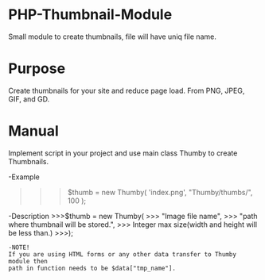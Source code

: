 # PHP-Thumbnail-Module
Small module to create thumbnails, file will have uniq file name.

# Purpose 

  Create thumbnails for your site and reduce page load.
  From PNG, JPEG, GIF, and GD.
  
  
# Manual

  Implement script in your project and use main class Thumby to create Thumbnails.
  
  -Example
  
  >>>$thumb = new Thumby(
  >>>'index.png', 
  >>>  "Thumby/thumbs/", 
  >>>  100
  >>>);
  
  -Description
    >>>$thumb = new Thumby(
    >>>  "Image file name", 
    >>>  "path where thumbnail will be stored.", 
    >>>  Integer max size(width and height will be less than.)
    >>>);
    
    -NOTE!
    If you are using HTML forms or any other data transfer to Thumby module then
    path in function needs to be $data["tmp_name"].
